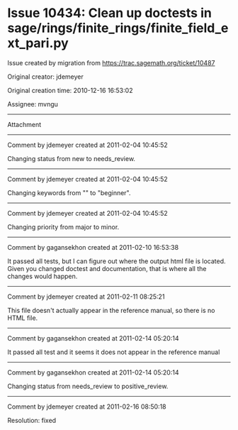 # Issue 10434: Clean up doctests in sage/rings/finite_rings/finite_field_ext_pari.py

Issue created by migration from https://trac.sagemath.org/ticket/10487

Original creator: jdemeyer

Original creation time: 2010-12-16 16:53:02

Assignee: mvngu




---

Attachment


---

Comment by jdemeyer created at 2011-02-04 10:45:52

Changing status from new to needs_review.


---

Comment by jdemeyer created at 2011-02-04 10:45:52

Changing keywords from "" to "beginner".


---

Comment by jdemeyer created at 2011-02-04 10:45:52

Changing priority from major to minor.


---

Comment by gagansekhon created at 2011-02-10 16:53:38

It passed all tests, but I can figure out where the output html file is located. Given you changed doctest and documentation, that is where all the changes would happen.


---

Comment by jdemeyer created at 2011-02-11 08:25:21

This file doesn't actually appear in the reference manual, so there is no HTML file.


---

Comment by gagansekhon created at 2011-02-14 05:20:14

It passed all test and it seems it does not appear in the reference manual


---

Comment by gagansekhon created at 2011-02-14 05:20:14

Changing status from needs_review to positive_review.


---

Comment by jdemeyer created at 2011-02-16 08:50:18

Resolution: fixed
